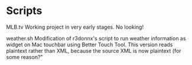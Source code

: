 # Scripts
MLB.tv
	Working project in very early stages. No looking!

weather.sh
	Modification of r3donnx's script to run weather information as widget
	on Mac touchbar using Better Touch Tool. This version reads plaintext
	rather than XML, because the source XML is now plaintext (for some reason?"


